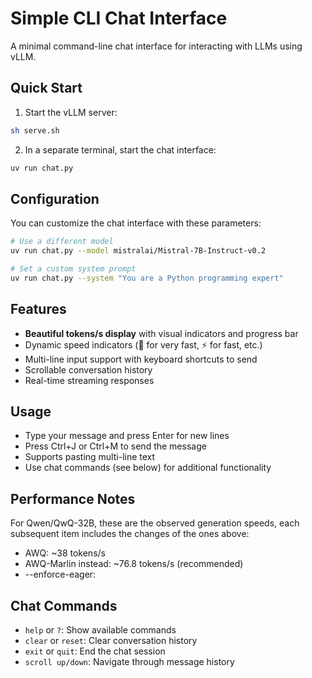 # Simple CLI Chat Interface

A minimal command-line chat interface for interacting with LLMs using vLLM.

## Quick Start

1. Start the vLLM server:
```bash
sh serve.sh
```

2. In a separate terminal, start the chat interface:
```bash
uv run chat.py
```

## Configuration

You can customize the chat interface with these parameters:

```bash
# Use a different model
uv run chat.py --model mistralai/Mistral-7B-Instruct-v0.2

# Set a custom system prompt
uv run chat.py --system "You are a Python programming expert"
```

## Features

- **Beautiful tokens/s display** with visual indicators and progress bar
- Dynamic speed indicators (🚀 for very fast, ⚡ for fast, etc.)
- Multi-line input support with keyboard shortcuts to send
- Scrollable conversation history
- Real-time streaming responses

## Usage

- Type your message and press Enter for new lines
- Press Ctrl+J or Ctrl+M to send the message
- Supports pasting multi-line text
- Use chat commands (see below) for additional functionality

## Performance Notes

For Qwen/QwQ-32B, these are the observed generation speeds, each subsequent item includes the changes of the ones above:

- AWQ: ~38 tokens/s
- AWQ-Marlin instead: ~76.8 tokens/s (recommended)
- --enforce-eager: 

## Chat Commands

- `help` or `?`: Show available commands
- `clear` or `reset`: Clear conversation history
- `exit` or `quit`: End the chat session
- `scroll up/down`: Navigate through message history
